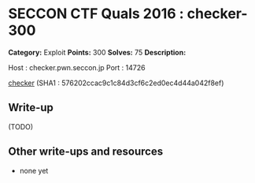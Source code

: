 # SECCON CTF Quals 2016 : checker-300

**Category:** Exploit
**Points:** 300
**Solves:** 75
**Description:**

Host : checker.pwn.seccon.jp
Port : 14726

[checker](checker) (SHA1 : 576202ccac9c1c84d3cf6c2ed0ec4d44a042f8ef)

## Write-up

(TODO)

## Other write-ups and resources

* none yet
